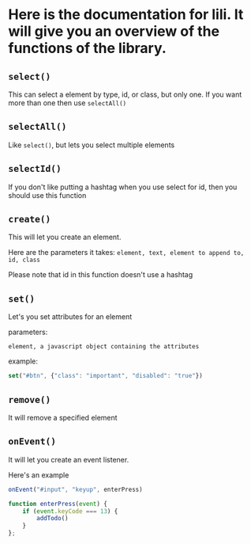 # Here is the documentation for lili. It will give you an overview of the functions of the library.

## `select()`

This can select a element by type,  id, or class, but only one. If you want more than one then use `selectAll()`

## `selectAll()`

Like `select()`, but lets you select multiple elements

## `selectId()`

If you don't like putting a hashtag when you use select for id, then you should use this function

## `create()`
This will let you create an element.

Here are the parameters it takes:
`element, text, element to append to, id, class`

Please note that id in this function doesn't use a hashtag

## `set()`

Let's you set attributes for an element

parameters:

`element, a javascript object containing the attributes`

example:

```js
set("#btn", {"class": "important", "disabled": "true"})
```
## `remove()`

It will remove a specified element

## `onEvent()`

It will let you create an event listener.

Here's an example

```js
onEvent("#input", "keyup", enterPress)

function enterPress(event) {
    if (event.keyCode === 13) {
        addTodo()
    }
};

```



